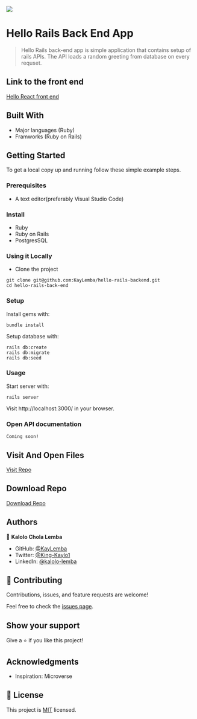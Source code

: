 ![](https://img.shields.io/badge/KayLemba-blueviolet)

# Hello Rails Back End App

> Hello Rails back-end app is simple application that contains setup of rails APIs. The API loads a random greeting from database on every requset.

## Link to the front end

[Hello React front end](https://github.com/KayLemba/hello-react-front-end)

## Built With

- Major languages (Ruby)
- Framworks (Ruby on Rails)

## Getting Started

To get a local copy up and running follow these simple example steps.

### Prerequisites
- A text editor(preferably Visual Studio Code)

### Install
- Ruby
- Ruby on Rails
- PostgresSQL

### Using it Locally

- Clone the project

```
git clone git@github.com:KayLemba/hello-rails-backend.git
cd hello-rails-back-end
```

### Setup

Install gems with:

```
bundle install
```

Setup database with:

```
rails db:create
rails db:migrate
rails db:seed
```

### Usage

Start server with:

```
rails server
```

Visit http://localhost:3000/ in your browser.

### Open API documentation

```
Coming soon!
```

## Visit And Open Files

[Visit Repo](https://github.com/KayLemba/hello-rails-backend)

## Download Repo

[Download Repo](https://github.com/KayLemba/hello-rails-backend/archive/refs/heads/main.zip)


## Authors

👤 **Kalolo Chola Lemba**

- GitHub: [@KayLemba](https://github.com/KayLemba)
- Twitter: [@King-Kaylo1](https://twitter.com/King_Kaylo1) 
- LinkedIn: [@kalolo-lemba](https://www.linkedin.com/in/https://www.linkedin.com/in/kalolo-lemba)

## 🤝 Contributing

Contributions, issues, and feature requests are welcome!

Feel free to check the [issues page](https://github.com/KayLemba/hello-rails-backend/issues).

## Show your support

Give a ⭐️ if you like this project!

## Acknowledgments

- Inspiration: Microverse

## 📝 License

This project is [MIT](./LICENSE.md) licensed.
